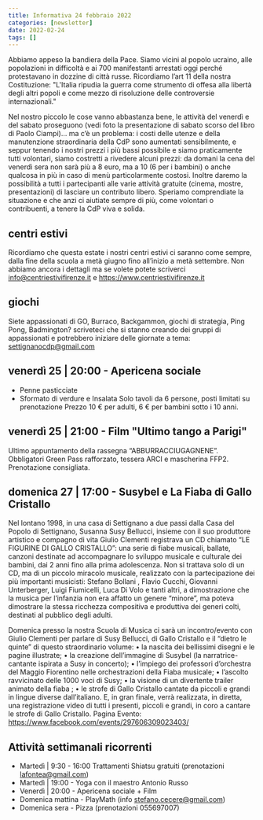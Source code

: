 ```yaml
---
title: Informativa 24 febbraio 2022
categories: [newsletter]
date: 2022-02-24
tags: []
---
```


Abbiamo appeso la bandiera della Pace.
Siamo vicini al popolo ucraino, alle popolazioni in difficoltà e ai 700 manifestanti arrestati oggi perché protestavano in dozzine di città russe. Ricordiamo l’art 11 della nostra Costituzione: "L'Italia ripudia la guerra come strumento di offesa alla libertà degli altri popoli e come mezzo di risoluzione delle controversie internazionali."

Nel nostro piccolo le cose vanno abbastanza bene, le attività del venerdì e del sabato proseguono (vedi foto la presentazione di sabato scorso del libro di Paolo Ciampi)... ma c’è un problema: i costi delle utenze e della manutenzione straordinaria della CdP sono aumentati sensibilmente, e seppur tenendo i nostri prezzi i più bassi possibile e siamo praticamente tutti volontari, siamo costretti a rivedere alcuni prezzi: da domani la cena del venerdì sera non sarà più a 8 euro, ma a 10 (6 per i bambini) o anche qualcosa in più in caso di menù particolarmente costosi. Inoltre daremo la possibilità a tutti i partecipanti alle varie attività gratuite (cinema, mostre, presentazioni) di lasciare un contributo libero.
Speriamo comprendiate la situazione e che anzi ci aiutiate sempre di più, come volontari o contribuenti, a tenere la CdP viva e solida.

## centri estivi
Ricordiamo che questa estate i nostri centri estivi ci saranno come sempre, dalla fine della scuola a metà giugno fino all’inizio a metà settembre. Non abbiamo ancora i dettagli ma se volete potete scriverci info@centriestivifirenze.it e https://www.centriestivifirenze.it

## giochi
Siete appassionati di GO, Burraco, Backgammon, giochi di strategia, Ping Pong, Badmington? scriveteci che si stanno creando dei gruppi di appassionati e potrebbero iniziare delle giornate a tema: settignanocdp@gmail.com

## venerdì 25 | 20:00 - Apericena sociale
- Penne pasticciate
- Sformato di verdure e Insalata
Solo tavoli da 6 persone, posti limitati su prenotazione
Prezzo 10 € per adulti, 6 € per bambini sotto i 10 anni. 

## venerdì 25 | 21:00 - Film "Ultimo tango a Parigi"
Ultimo appuntamento della rassegna “ABBURRACCIUGAGNENE”.
Obbligatori Green Pass rafforzato, tessera ARCI e mascherina FFP2. Prenotazione consigliata.

## domenica 27 | 17:00 - Susybel e La Fiaba di Gallo Cristallo
Nel lontano 1998, in una casa di Settignano a due passi dalla Casa del Popolo di Settignano, Susanna Susy Bellucci, insieme con il suo produttore artistico e compagno di vita Giulio Clementi registrava un CD chiamato “LE FIGURINE DI GALLO CRISTALLO”: una serie di fiabe musicali, ballate, canzoni destinate ad accompagnare lo sviluppo musicale e culturale dei bambini, dai 2 anni fino alla prima adolescenza.
Non si trattava solo di un CD, ma di un piccolo miracolo musicale, realizzato con la partecipazione dei più importanti musicisti: Stefano Bollani , Flavio Cucchi, Giovanni Unterberger, Luigi Fiumicelli, Luca Di Volo e tanti altri, a dimostrazione che la musica per l’infanzia non era affatto un genere “minore”, ma poteva dimostrare la stessa ricchezza compositiva e produttiva dei generi colti, destinati al pubblico degli adulti.

Domenica presso la nostra Scuola di Musica ci sarà un incontro/evento con Giulio Clementi per parlare di Susy Bellucci, di Gallo Cristallo e il “dietro le quinte” di questo straordinario volume:
• la nascita dei bellissimi disegni e le pagine illustrate;
• la creazione dell’immagine di Susybel (la narratrice-cantante ispirata a Susy in concerto);
• l’impiego dei professori d’orchestra del Maggio Fiorentino nelle orchestrazioni della Fiaba musicale;
• l’ascolto ravvicinato delle 1000 voci di Susy;
• la visione di un divertente trailer animato della fiaba ;
• le strofe di Gallo Cristallo cantate da piccoli e grandi in lingue diverse dall’italiano.
E, in gran finale, verrà realizzata, in diretta, una registrazione video di tutti i presenti, piccoli e grandi, in coro a cantare le strofe di Gallo Cristallo.
Pagina Evento: https://www.facebook.com/events/297606309023403/

## Attività settimanali ricorrenti
- Martedì | 9:30 - 16:00 Trattamenti Shiatsu gratuiti (prenotazioni lafontea@gmail.com)
- Martedì | 19:00 - Yoga con il maestro Antonio Russo
- Venerdì | 20:00 - Apericena sociale + Film
- Domenica mattina - PlayMath (info stefano.cecere@gmail.com)
- Domenica sera - Pizza (prenotazioni 055697007)